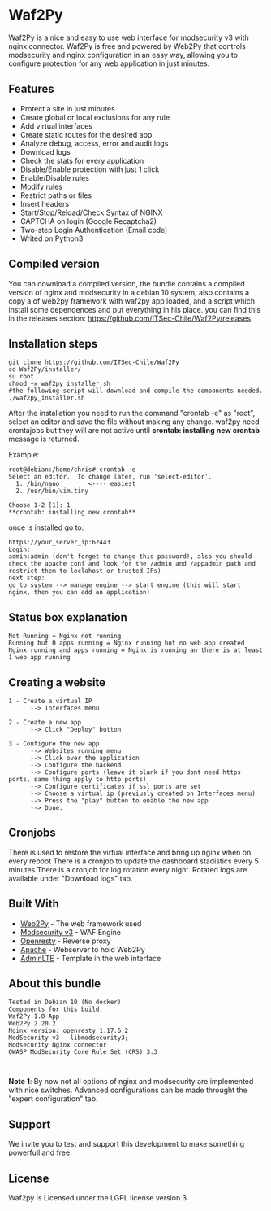 
# Waf2Py

Waf2Py is a nice and easy to use web interface for modsecurity v3 with nginx connector. Waf2Py is free and powered by Web2Py that controls modsecurity and nginx configuration in an easy way, allowing you to configure protection for any web application in just minutes.

## Features

- Protect a site in just minutes
- Create global or local exclusions for any rule
- Add virtual interfaces
- Create static routes for the desired app
- Analyze debug, access, error and audit logs
- Download logs
- Check the stats for every application
- Disable/Enable protection with just 1 click
- Enable/Disable rules
- Modify rules
- Restrict paths or files
- Insert headers
- Start/Stop/Reload/Check Syntax of NGINX
- CAPTCHA on login (Google Recaptcha2)
- Two-step Login Authentication (Email code)
- Writed on Python3


## Compiled version
You can download a compiled version, the bundle contains a compiled version of nginx and modsecurity in a debian 10 system, also contains a copy a of web2py framework with waf2py app loaded, and a script which install some dependences and put everything in his place.
you can find this in the releases section: https://github.com/ITSec-Chile/Waf2Py/releases



## Installation steps


```
git clone https://github.com/ITSec-Chile/Waf2Py
cd Waf2Py/installer/
su root
chmod +x waf2py_installer.sh
#the following script will download and compile the components needed.
./waf2py_installer.sh
```

After the installation you need to run the command "crontab -e" as "root", select an editor and save the file without making any change. 
waf2py need crontajobs but they will are not active until  **crontab: installing new crontab** message is returned.

Example:
```
root@debian:/home/chris# crontab -e
Select an editor.  To change later, run 'select-editor'.
  1. /bin/nano        <---- easiest
  2. /usr/bin/vim.tiny

Choose 1-2 [1]: 1
**crontab: installing new crontab**
```


once is installed go to:
```
https://your_server_ip:62443
Login:
admin:admin (don't forget to change this password!, also you should check the apache conf and look for the /admin and /appadmin path and restrict them to loclahost or trusted IPs)
next step:
go to system --> manage engine --> start engine (this will start nginx, then you can add an application)
```

## Status box explanation
```
Not Running = Nginx not running
Running but 0 apps running = Nginx running but no web app created
Nginx running and apps running = Nginx is running an there is at least 1 web app running
```

## Creating a website
```
1 - Create a virtual IP
      --> Interfaces menu

2 - Create a new app
      --> Click "Deploy" button

3 - Configure the new app
      --> Websites running menu
      --> Click over the application
      --> Configure the backend
      --> Configure ports (leave it blank if you dont need https ports, same thing apply to http ports)
      --> Configure certificates if ssl ports are set
      --> Choose a virtual ip (previusly created on Interfaces menu)
      --> Press the "play" button to enable the new app
      --> Done.
```
## Cronjobs
There is used to restore the virtual interface and bring up nginx when on every reboot
There is a cronjob to update the dashboard stadistics every 5 minutes
There is a cronjob for log rotation every night. Rotated logs are available under "Download logs" tab.




## Built With

* [Web2Py](http://www.web2py.com/) - The web framework used
* [Modsecurity v3](https://www.modsecurity.org/) - WAF Engine
* [Openresty](https://openresty.org/) - Reverse proxy
* [Apache](https://httpd.apache.org/) - Webserver to hold Web2Py
* [AdminLTE](https://adminlte.io/) - Template in the web interface


## About this bundle
```
Tested in Debian 10 (No docker).
Components for this build:
Waf2Py 1.0 App
Web2Py 2.20.2
Nginx version: openresty 1.17.6.2
ModSecurity v3 - libmodsecurity3;
Modsecurity Nginx connector   
OWASP ModSecurity Core Rule Set (CRS) 3.3



```

<b>Note 1</b>: By now not all options of nginx and modsecurity are implemented with nice switches. Advanced configurations can be made throught the "expert configuration" tab.



## Support
We invite you to test and support this development to make something powerfull and free.

## License

Waf2py is Licensed under the LGPL license version 3


